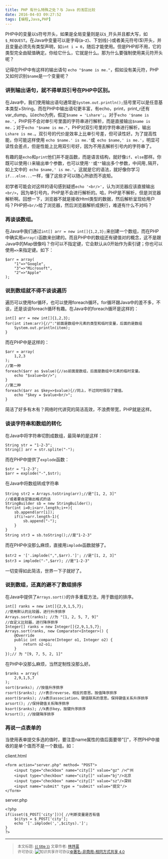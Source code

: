 ```yaml
---
title: PHP 有什么特殊之处？与 Java 的浅层比较
date: 2016-04-03 09:27:52
tags: [编程,Java,PHP]
---
```


PHP中的变量以`$`符号开头，如果是全局变量则是以`$_`开头并且都大写，如`$_REQUEST`。在Java中变量可以是字母(a-z)、下划线(-)或者美元符号($)开头，并且变量必须先有类型声明，如`int i = 0`，随后才能使用。但是PHP却不用，它的类型完全由赋值确定。你给它什么，它就是什么。那为什么要强制使用美元符开头呢？

<!--more-->

记得在PHP中有这样的输出语句 `echo "$name is me."`，假如没有美元符，PHP又如何识别`$name`是一个变量呢？

### 讲到输出语句，就不得单双引号在PHP中区别。

在Java中，我们使用输出语句通常是`System.out.println();`括号里可以是任意基本类型+String。而在PHP中输出语句更丰富，有echo，print，print_r还有var_dump。以echo为例，假定`$name = 'Lshare';`。对于`echo '$name is me.'`，PHP将不会对单引号里面的字符串进行解析，而是直接输出`$name is me.`；对于`echo "$name is me."`，PHP对双引号里的字符串进行解析，输出`Lshare is me.`。双引号的代价是效率上比单引号差，但可读性好。为了提高性能，你可能这样使用 `echo $name.' is me.'`或` echo $name,' is me.'`，明显可读性会差点，但是性能上比用双引号好，因为不用去解析引号内的字符串了。

有趣的是`echo`和`print`他们并不是函数，而是语言结构，就好像`if`、`else`那样。你既可以使用`()`来输出单个参数，也可以使用`''`或`""`输出多个参数，中间用`,`隔开，如上文中的` echo $name,' is me.'`。这就是它的语法，就好像你学习`if...else...`一样，懂了这些才可以随心所欲而不逾矩。

初学者可能会对这样的语句感到疑惑`echo '<br/>'`，认为浏览器应该直接输出`<br/>`，因为单引号内，PHP是不会进行解析的。哈，PHP是不解析，但是浏览器解析啊。回想一下，浏览器不就是接收Html类型的数据，然后解析呈现给用户吗？PHP把`<br/>`给了浏览器，然后浏览器解析成换行，难道有什么不对吗？

### 再谈谈数组。

在Java中我们通过`int[] arr = new int[]{1,2,3};`来创建一个数组，而在PHP中确实用`array()`函数来创建的。而且PHP中的数组还有键值对的概念，这不是跟Java中的Map很像吗？你可以不指定键，它会默认从0开始作为索引键；你也可以使用`=>`来指定键。如下：

```
$arr = array( 
    "1"=>"Google",
    "3"=>"Microsoft",
    "2"=>"Apple"
);
```

###  说到数组就不得不谈谈遍历

遍历可以使用for循环，也可以使用foreach循环。for循环跟Java中的差不多，不谈，还是谈谈foreach循环有趣。在Java中的foreach循环是这样的：

```
int[] arr = new int[]{1,2,3};
for(int item:arr){//":"前面是数组中元素的类型和临时变量，后面的是数组
    System.out.println(item);
}
```

而在PHP中是这样的：

```
$arr = array(
    1,2,3
);
//第一种
foreach($arr as $value){//as前面是数组，后面是数组中元素的临时变量。
    echo "$value<br/>";
}
//第二种
foreach($arr as $key=>$value){//同上，不过同时保存了键值。
    echo "$key = $value<br/>";
}
```

简洁了好多有木有？网络时代讲究的简洁高效，不浪费带宽，PHP就是这样。


### 谈谈字符串和数组的转化

在Java中将字符串切割成数组，最简单的是这样：

```
String str = "1-2-3";
String[] arr = str.splite("-");
```

而在PHP中提供了`explode`函数：

```
$str = "1-2-3"; 
$arr = explode("-",$str);
```

在Java中将数组转成字符串

```
String str2 = Arrays.toString(arr);//是"[1, 2, 3]"
//或者要自定输出格式的话
StringBuilder sb = new StringBuilder();
for(int i=0;i<arr.length;i++){
	sb.append(arr[i]);
	if(i!=arr.length-1){
		sb.append("-");
	}
}
String str3 = sb.toString();//是"1-2-3"
```

而在PHP中没那么麻烦，直接用`implode`函数就够了。

```
$str2 = '['.implode(",",$arr).']'; //是"[1, 2, 3]"
$str3 = implode("-",$arr); //是"1-2-3"
```

一切变得如此简洁，世界一下子就好了。

### 说到数组，还真的避不了数组排序

在Java中提供了`Arrays.sort()`的许多重载方法，用于数组的排序。

```
int[] ranks = new int[]{2,9,1,5,7};
//使用默认的比较器，进行升序排序
Arrays.sort(ranks); //为 "[1, 2, 5, 7, 9]"
//自定义比较器，进行降序排序
Integer[] ranks = new Integer[]{2,9,1,5,7};
Arrays.sort(ranks, new Comparator<Integer>() {
	@Override
	public int compare(Integer o1, Integer o2) {
		return o2-o1;
	}
});// 为 "[9, 7, 5, 2, 1]"
```

在PHP中没那么麻烦，当然定制性没那么好。

```
$ranks = array(
    2,9,1,5,7
);
sort($ranks); //按值升序排序
rsort($ranks); //r表示reverse，相反的意思。按值降序排序
asort($ranks); //a表示association，键值联系的意思。保持键值关系升序排序
arsort(); //保持键值关系降序排序
ksort($ranks); //k表示key，按键升序排序
krsort(); //按键降序排序
```

### 再说一点表单的

当使用表单提交多选的值时，要注意name属性的值后面要带"[]"，不然PHP中接收的是单个值而不是一个数组。如：

client.html
```
<form action="server.php" method= "POST">
    <input type="checkbox" name="city[]" value="gz" />广州
    <input type="checkbox" name="city[]" value="bj"/>北京
    <input type="checkbox" name="city[]" value="sz"/>深圳
    <input name="submit" type = "submit" value="提交"/>
</form>
```
server.php

```
<?php
if(isset($_POST['city'])){ //判断变量是否有值
    $citys = $_POST['city'];
    echo '['.implode(',',$citys).']'; 
}
?>
```

----------------

><span style="font-size:12px">本文标题: <a href="{{ permalink }}">{{ title }}</a>
文章作者: <a href="http://linlshare.github.io/">林炜富</a>  
许可协议: <img alt="知识共享许可协议" style="border-width:0" src="https://i.creativecommons.org/l/by-nc-sa/4.0/80x15.png" /><a rel="license" href="http://creativecommons.org/licenses/by-nc-sa/4.0/">©署名-非商用-相同方式共享 4.0</a></span>